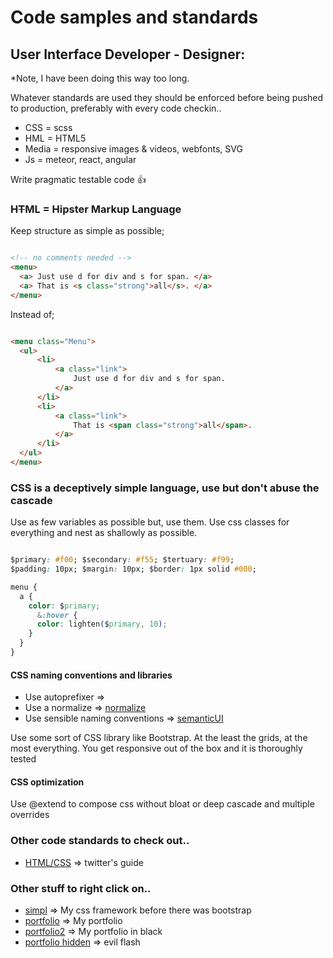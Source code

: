 # Code samples and standards

## User Interface Developer - Designer:

*Note, I have been doing this way too long.

Whatever standards are used they should be enforced before being pushed to production, preferably with every code checkin..

 * CSS = scss
 * HML = HTML5
 * Media = responsive images & videos, webfonts, SVG
 * Js = meteor, react, angular

Write pragmatic testable code :+1:

### H~~T~~ML = Hipster Markup Language

Keep structure as simple as possible;

```html

<!-- no comments needed -->
<menu>
  <a> Just use d for div and s for span. </a>
  <a> That is <s class="strong">all</s>. </a>
</menu>

```

Instead of;

```html

<menu class="Menu">
  <ul>
      <li>
          <a class="link">
              Just use d for div and s for span.
          </a>
      </li>
      <li>
          <a class="link">
              That is <span class="strong">all</span>.
          </a>
      </li>
  </ul>
</menu>

```
### CSS is a deceptively simple language, use but don't abuse the cascade
Use as few variables as possible but, use them.
Use css classes for everything and nest as shallowly as possible.

```css

$primary: #f00; $secondary: #f55; $tertuary: #f99;
$padding: 10px; $margin: 10px; $border: 1px solid #000;

menu {
  a {
    color: $primary;
      &:hover {
      color: lighten($primary, 10);
    }
  }
}

```
#### CSS naming conventions and libraries

*  Use autoprefixer    => 
*  Use a normalize     => [normalize](https://necolas.github.io/normalize.css/)
*  Use sensible naming conventions => [semanticUI](http://semantic-ui.com/)

Use some sort of CSS library like Bootstrap. At the least the grids, at the most everything. You get responsive out of the box and it is thoroughly tested

#### CSS optimization

Use @extend to compose css without bloat or deep cascade and multiple overrides


### Other code standards to check out..
* [HTML/CSS](http://codeguide.co/) => twitter's guide

### Other stuff to right click on..

 * [simpl](http://simpl.romack.net) => My css framework before there was bootstrap
 * [portfolio](http://romack.net) => My portfolio
 * [portfolio2](http://new.romack.net) => My portfolio in black
 * [portfolio hidden](http://romack.net/minimalist.htm) => evil flash
 
